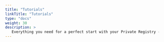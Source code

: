 ```yaml
---
title: "Tutorials"
linkTitle: "Tutorials"
type: "docs"
weight: 30
description: >
   Everything you need for a perfect start with your Private Registry - Harbor.
---
```

